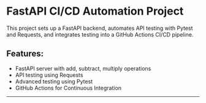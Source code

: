 # FastAPI CI/CD Automation Project

This project sets up a FastAPI backend, automates API testing with Pytest and Requests, 
and integrates testing into a GitHub Actions CI/CD pipeline.

## Features:
- FastAPI server with add, subtract, multiply operations
- API testing using Requests
- Advanced testing using Pytest
- GitHub Actions for Continuous Integration

---
